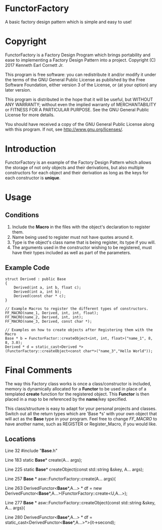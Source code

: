 # FunctorFactory
A basic factory design pattern which is simple and easy to use!

# Copyright
FunctorFactory is a Factory Design Program which brings portability
and ease to implementing a Factory Design Pattern into a project.
Copyright (C) 2017  Kenneth Earl Cornett Jr.

This program is free software: you can redistribute it and/or modify
it under the terms of the GNU General Public License as published by
the Free Software Foundation, either version 3 of the License, or
(at your option) any later version.
 
This program is distributed in the hope that it will be useful,
but WITHOUT ANY WARRANTY; without even the implied warranty of
MERCHANTABILITY or FITNESS FOR A PARTICULAR PURPOSE.  See the
GNU General Public License for more details.

You should have received a copy of the GNU General Public License
along with this program.  If not, see <http://www.gnu.org/licenses/>.

# Introduction
FunctorFactory is an example of the Factory Design Pattern which allows
the storage of not only objects and their derivations, but also multiple
constructors for each object and their derivation as long as the keys
for each constructor is **unique**.

# Usage
## Conditions
 1. Include the **Macro** in the files with the object's declaration to
 register them.
 2. Name being used to register must not have quotes around it.
 3. Type is the object's class name that is being register, its type if
 you will.
 4. The arguments used in the constructor wishing to be registered, must
 have their types included as well as part of the parameters.
 
## Example Code
    struct Derived : public Base
    {
        Derived(int a, int b, float c);
        Derived(int a, int b);
        Derived(const char * c);
    }
    
    // Example Macros to register the different types of constructors.
    FF_MACRO(name_1, Derived, int, int, float);
    FF_MACRO(name_2, Derived, int, int);
    FF_MACRO(name_3, Derived, const char *);
    
    // Examples on how to create objects after Registering them with the Macro
    Base * b = FunctorFactor::createObject<int, int, float>("name_1", 8, 8, 3.0);
    Derived * d = static_cast<Derived *>(FunctorFactory::createObject<const char*>("name_3","Hello World"));

# Final Comments
The way this Factory class works is once a class/constructor is included,
memory is dynamically allocated for a **Functor** to be used in place of a
templated **create** function for the registered object.  This **Functor** is
then placed in a map to be referenced by the **name**/key specified.

This class/structure is easy to adapt for your personal projects and classes.
Switch out all the return types which are 'Base \*s' with your own object that
will act as the **Base** type in your program.  Feel free to change *FF_MACRO* to
have another name, such as REGISTER or Register_Macro, if you would like.

## Locations
Line 32
 #include "**Base**.h"

Line 183
 static **Base**\* create(A... args);

Line 225
 static **Base**\* createObject(const std::string &skey, A... args);

Line 257
 **Base** \* asw::FunctorFactory::create(A... args){

Line 263
 DerivedFunctor<**Base**\*,A...> \* df = new DerivedFunctor<**Base**\*,A...>(FunctorFactory::create<U,A...>);

Line 277
 **Base** \* asw::FunctorFactory::createObject(const std::string &skey, A... args){

Line 280
 DerivedFunctor<**Base**\*,A...> \* df = static_cast<DerivedFunctor<**Base**\*,A...>\*>(it->second);
